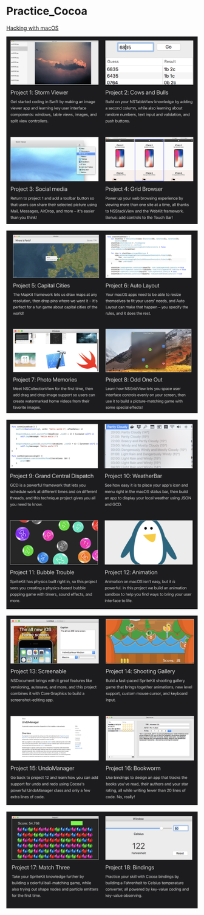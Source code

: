 # Practice_Cocoa

[Hacking with macOS](https://www.hackingwithswift.com/store/hacking-with-macos)

![](images/1.png)

![](images/2.png)

![](images/3.png)

![](images/4.png)

![](images/5.png)

